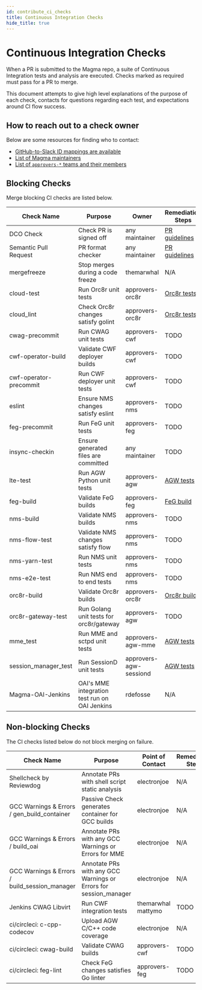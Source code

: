 ```yaml
---
id: contribute_ci_checks
title: Continuous Integration Checks
hide_title: true
---
```


# Continuous Integration Checks
When a PR is submitted to the Magma repo, a suite of Continuous Integration tests and analysis are executed. Checks marked as required must pass for a PR to merge.

This document attempts to give high level explanations of the purpose of each check, contacts for questions regarding each test, and expectations around CI flow success.

## How to reach out to a check owner
Below are some resources for finding who to contact:
* [GitHub-to-Slack ID mappings are available](contribute_id_mappings)
* [List of Magma maintainers](https://github.com/orgs/magma/teams/repo-magma-maintain/members)
* [List of `approvers-*` teams and their members](https://github.com/orgs/magma/teams/?query=approvers)

## Blocking Checks
Merge blocking CI checks are listed below.

| Check Name             | Purpose                                       | Owner                  | Remediation Steps                                                            |
| ---------------------- | --------------------------------------------- | ---------------------- | ---------------------------------------------------------------------------- |
| DCO Check              | Check PR is signed off                        | any maintainer         | [PR guidelines](contribute_workflow#guidelines)                              |
| Semantic Pull Request  | PR format checker                             | any maintainer         | [PR guidelines](contribute_workflow#guidelines)                              |
| mergefreeze            | Stop merges during a code freeze              | themarwhal             | N/A                                                                          |
| cloud-test             | Run Orc8r unit tests                          | approvers-orc8r        | [Orc8r tests](../orc8r/dev_testing)                                          |
| cloud_lint             | Check Orc8r changes satisfy golint            | approvers-orc8r        | [Orc8r tests](../orc8r/dev_testing)                                          |
| cwag-precommit         | Run CWAG unit tests                           | approvers-cwf          | TODO                                                                         |
| cwf-operator-build     | Validate CWF deployer builds                  | approvers-cwf          | TODO                                                                         |
| cwf-operator-precommit | Run CWF deployer unit tests                   | approvers-cwf          | TODO                                                                         |
| eslint                 | Ensure NMS changes satisfy eslint             | approvers-nms          | TODO                                                                         |
| feg-precommit          | Run FeG unit tests                            | approvers-feg          | TODO                                                                         |
| insync-checkin         | Ensure generated files are committed          | any maintainer         | TODO                                                                         |
| lte-test               | Run AGW Python unit tests                     | approvers-agw          | [AGW tests](../lte/dev_unit_testing)                                         |
| feg-build              | Validate FeG builds                           | approvers-feg          | [FeG build](../feg/deploy_build)                                             |
| nms-build              | Validate NMS builds                           | approvers-nms          | TODO                                                                         |
| nms-flow-test          | Validate NMS changes satisfy flow             | approvers-nms          | TODO                                                                         |
| nms-yarn-test          | Run NMS unit tests                            | approvers-nms          | TODO                                                                         |
| nms-e2e-test           | Run NMS end to end tests                      | approvers-nms          | TODO                                                                         |
| orc8r-build            | Validate Orc8r builds                         | approvers-orc8r        | [Orc8r build](../basics/quick_start_guide#terminal-tab-2-build-orchestrator) |
| orc8r-gateway-test     | Run Golang unit tests for orc8r/gateway       | approvers-agw          | TODO                                                                         |
| mme_test               | Run MME and sctpd unit tests                  | approvers-agw-mme      | [AGW tests](../lte/dev_unit_testing)                                         |
| session_manager_test   | Run SessionD unit tests                       | approvers-agw-sessiond | [AGW tests](../lte/dev_unit_testing)                                         |
| Magma-OAI-Jenkins      | OAI's MME integration test run on OAI Jenkins | rdefosse               | N/A                                                                          |

## Non-blocking Checks
The CI checks listed below do not block merging on failure.

| Check Name                                    |  Purpose                                                         |  Point of Contact  |  Remediation Steps |
| --------------------------------------------- | ---------------------------------------------------------------- | ------------------ | ------------------ |
| Shellcheck by Reviewdog                       | Annotate PRs with shell script static analysis                   | electronjoe        | N/A                |
| GCC Warnings & Errors / gen_build_container   | Passive Check generates container for GCC builds                 | electronjoe        | N/A                |
| GCC Warnings & Errors / build_oai             | Annotate PRs with any GCC Warnings or Errors for MME             | electronjoe        | N/A                |
| GCC Warnings & Errors / build_session_manager | Annotate PRs with any GCC Warnings or Errors for session_manager | electronjoe        | N/A                |
| Jenkins CWAG Libvirt                          | Run CWF integration tests                                        | themarwhal mattymo | TODO               |
| ci/circleci: c-cpp-codecov                    | Upload AGW C/C++ code coverage                                   | electronjoe        | N/A                |
| ci/circleci: cwag-build                       | Validate CWAG builds                                             | approvers-cwf      | TODO               |
| ci/circleci: feg-lint                         | Check FeG changes satisfies Go linter                            | approvers-feg      | TODO               |